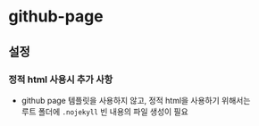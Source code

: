 ﻿# github-page 

## 설정

### 정적 html 사용시 추가 사항

* github page 템플릿을 사용하지 않고, 정적 html을 사용하기 위해서는  
  루트 폴더에 `.nojekyll` 빈 내용의 파일 생성이 필요

